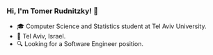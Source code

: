 ### Hi, I'm Tomer Rudnitzky! 🌟
- 🎓 Computer Science and Statistics student at Tel Aviv University.
- 📍 Tel Aviv, Israel.
- 🔍 Looking for a Software Engineer position.


[linkedin]: https://www.linkedin.com/public-profile/settings?lipi=urn%3Ali%3Apage%3Ad_flagship3_profile_self_edit_contact-info%3Byx7xo86wRqajsQ%2FRdAYT6w%3D%3D
[gmail]: mailto:tomer.rudnitzky@gmail.com
